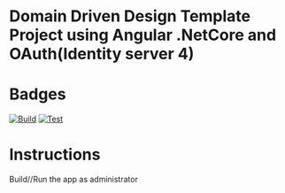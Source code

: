 # Domain Driven Design Template Project using Angular .NetCore and OAuth(Identity server 4)

# Badges

[![Build](https://github.com/IulianOctavianPreda/DDD_Template_Project-Angular_.NetCore_OAuth/workflows/Build/badge.svg)](https://github.com/IulianOctavianPreda/DDD_Template_Project-Angular_.NetCore_OAuth/actions)
[![Test](https://github.com/IulianOctavianPreda/DDD_Template_Project-Angular_.NetCore_OAuth/workflows/Test/badge.svg)](https://github.com/IulianOctavianPreda/DDD_Template_Project-Angular_.NetCore_OAuth/actions)

# Instructions

Build//Run the app as administrator
